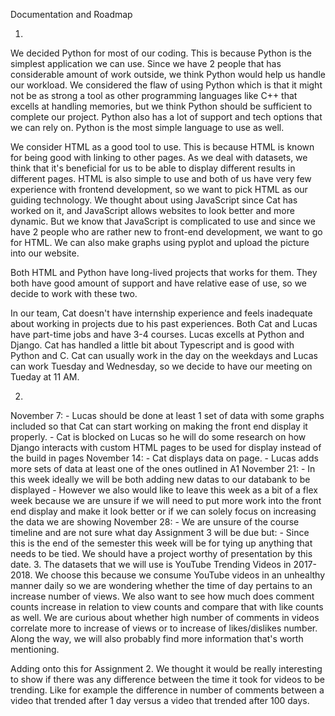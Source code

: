 Documentation and Roadmap

1. 
We decided Python for most of our coding. This is because Python is the simplest application we can use. Since we 
have 2 people that has considerable amount of work outside, we think Python would help us handle our workload. We
considered the flaw of using Python which is that it might not be as strong a tool as other programming languages
like C++ that excells at handling memories, but we think Python should be sufficient to complete our project. Python
also has a lot of support and tech options that we can rely on. Python is the most simple language to use as well.

We consider HTML as a good tool to use. This is because HTML is known for being good with linking to other pages.
As we deal with datasets, we think that it's beneficial for us to be able to display different results in different pages.
HTML is also simple to use and both of us have very few experience with frontend development, so we want to 
pick HTML as our guiding technology. We thought about using JavaScript since Cat has worked on it, and JavaScript allows
websites to look better and more dynamic. But we know that JavaScript is complicated to use and since we have 2 people who are rather new to front-end development, we want to go for HTML. We can also make graphs using pyplot and upload the picture into our website.

Both HTML and Python have long-lived projects that works for them. They both have good amount of support and have
relative ease of use, so we decide to work with these two.

In our team, Cat doesn't have internship experience and feels inadequate about working in projects due to his past
experiences. Both Cat and Lucas have part-time jobs and have 3-4 courses. Lucas excells at Python and Django. Cat has
handled a little bit about Typescript and is good with Python and C. Cat can usually work in the day on the weekdays and Lucas can work Tuesday and Wednesday, so we decide to have our meeting on Tueday at 11 AM.

2. 
November 7:
    - Lucas should be done at least 1 set of data with some graphs included so that Cat can start working on making the front end display it properly.
    - Cat is blocked on Lucas so he will do some research on how Django interacts with custom HTML pages to be used for display instead of the build in pages
November 14:
    - Cat displays data on page.
    - Lucas adds more sets of data at least one of the ones outlined in A1
November 21:
    - In this week ideally we will be both adding new datas to our databank to be displayed
    - However we also would like to leave this week as a bit of a flex week because we are unsure if we will need to put more work into the front end display and make it look better or if we can solely focus on increasing the data we are showing
November 28:
    - We are unsure of the course timeline and are not sure what day Assignment 3 will be due but:
    - Since this is the end of the semester this week will be for tying up anything that needs to be tied. We should have a project worthy of presentation by this date.
3. 
The datasets that we will use is YouTube Trending Videos in 2017-2018. We choose this because we consume YouTube videos in an unhealthy manner daily so we are wondering whether the time of day pertains to an increase number of views. We also want to see how much does comment counts increase in relation to view counts and compare that with like counts as well. We are curious about whether high number of comments in videos correlate more to increase of views or to increase of likes/dislikes number. Along the way, we will also probably find more information that's worth mentioning.

Adding onto this for Assignment 2. We thought it would be really interesting to show if there was any difference between the time it took for videos to be trending. Like for example the difference in number of comments between a video that trended after 1 day versus a video that trended after 100 days.